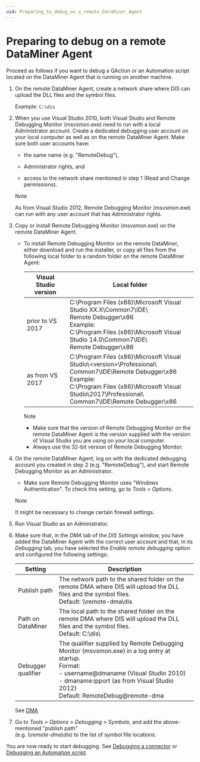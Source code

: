 ```yaml
---
uid: Preparing_to_debug_on_a_remote_DataMiner_Agent
---
```


# Preparing to debug on a remote DataMiner Agent

Proceed as follows if you want to debug a QAction or an Automation script located on the DataMiner Agent that is running on another machine.

1. On the remote DataMiner Agent, create a network share where DIS can upload the DLL files and the symbol files.

   Example: `C:\dis`

1. When you use Visual Studio 2010, both Visual Studio and Remote Debugging Monitor (msvsmon.exe) need to run with a local Administrator account. Create a dedicated debugging user account on your local computer as well as on the remote DataMiner Agent. Make sure both user accounts have:

   - the same name (e.g. "RemoteDebug"),

   - Administrator rights, and

   - access to the network share mentioned in step 1 (Read and Change permissions).

   > [!NOTE]
   > As from Visual Studio 2012, Remote Debugging Monitor (msvsmon.exe) can run with any user account that has Administrator rights.

1. Copy or install Remote Debugging Monitor (msvsmon.exe) on the remote DataMiner Agent.

   - To install Remote Debugging Monitor on the remote DataMiner, either download and run the installer, or copy all files from the following local folder to a random folder on the remote DataMiner Agent:

     | Visual Studio version | Local folder |
     |-----------------------|--------------|
     | prior to VS 2017 | C:\\Program Files (x86)\\Microsoft Visual Studio XX.X\\Common7\\IDE\\<br>Remote Debugger\\x86<br>Example:<br>C:\\Program Files (x86)\\Microsoft Visual Studio 14.0\\Common7\\IDE\\<br>Remote Debugger\\x86 |
     | as from VS 2017 | C:\\Program Files (x86)\\Microsoft Visual Studio\\\<version>\\Professional\\<br>Common7\\IDE\\Remote Debugger\\x86<br>Example:<br>C:\\Program Files (x86)\\Microsoft Visual Studio\\2017\\Professional\\<br>Common7\\IDE\\Remote Debugger\\x86 |

     > [!NOTE]
     >
     > - Make sure that the version of Remote Debugging Monitor on the remote DataMiner Agent is the version supplied with the version of Visual Studio you are using on your local computer.
     > - Always use the 32-bit version of Remote Debugging Monitor.

1. On the remote DataMiner Agent, log on with the dedicated debugging account you created in step 2 (e.g. "RemoteDebug"), and start Remote Debugging Monitor as an Administrator.

   - Make sure Remote Debugging Monitor uses "Windows Authentication". To check this setting, go to *Tools \> Options*.

   > [!NOTE]
   > It might be necessary to change certain firewall settings.

1. Run Visual Studio as an Administrator.

1. Make sure that, in the *DMA* tab of the *DIS Settings* window, you have added the DataMiner Agent with the correct user account and that, in its *Debugging* tab, you have selected the *Enable remote debugging* option and configured the following settings:

   | Setting | Description |
   |---------|-------------|
   | Publish path | The network path to the shared folder on the remote DMA where DIS will upload the DLL files and the symbol files.<br> Default: \\\\remote-dma\\dis |
   | Path on DataMiner | The local path to the shared folder on the remote DMA where DIS will upload the DLL files and the symbol files.<br> Default: C:\\dis\\ |
   | Debugger qualifier | The qualifier supplied by Remote Debugging Monitor (msvsmon.exe) in a log entry at startup.<br>Format:<br>- username@dmaname (Visual Studio 2010)<br>- dmaname:ipport (as from Visual Studio 2012)<br>Default: RemoteDebug@remote-dma |

   See [DMA](xref:DIS_settings#dma)

1. Go to *Tools \> Options \> Debugging \> Symbols*, and add the above-mentioned "publish path"<br>(e.g. *\\\\remote-dma\\dis*) to the list of symbol file locations.

You are now ready to start debugging. See [Debugging a connector](xref:Debugging_a_connector) or [Debugging an Automation script](xref:Debugging_an_Automation_script).

